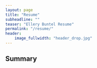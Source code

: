 ```yaml
---
layout: page
title: "Resume"
subheadline: ""
teaser: "Ellery Buntel Resume"
permalink: "/resume/"
header:
    image_fullwidth: "header_drop.jpg"
---
```


## Summary
